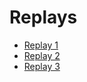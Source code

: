 # Replays

+ [Replay 1](Gen7RandomBattle-2020-04-05-satunicarina-duanicarina.md)
+ [Replay 2](Gen7RandomBattle-2020-04-05-satunicarina-tiganicarina.md)
+ [Replay 3](Gen7RandomBattle-2020-04-26-randomplayer1-randomplayer2.md)
 

